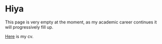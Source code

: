 # Hiya
This page is very empty at the moment, as my academic career continues it will progressively fill up.

[Here](https://github.com/Yusername05/Yusername05.github.io/blob/main/Yu_Coughlin_CV.pdf) is my cv.
